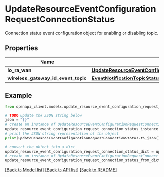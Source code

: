 # UpdateResourceEventConfigurationRequestConnectionStatus

Connection status event configuration object for enabling or disabling topic.

## Properties

Name | Type | Description | Notes
------------ | ------------- | ------------- | -------------
**lo_ra_wan** | [**UpdateResourceEventConfigurationRequestConnectionStatusLoRaWAN**](UpdateResourceEventConfigurationRequestConnectionStatusLoRaWAN.md) |  | [optional] 
**wireless_gateway_id_event_topic** | [**EventNotificationTopicStatus**](EventNotificationTopicStatus.md) |  | [optional] 

## Example

```python
from openapi_client.models.update_resource_event_configuration_request_connection_status import UpdateResourceEventConfigurationRequestConnectionStatus

# TODO update the JSON string below
json = "{}"
# create an instance of UpdateResourceEventConfigurationRequestConnectionStatus from a JSON string
update_resource_event_configuration_request_connection_status_instance = UpdateResourceEventConfigurationRequestConnectionStatus.from_json(json)
# print the JSON string representation of the object
print(UpdateResourceEventConfigurationRequestConnectionStatus.to_json())

# convert the object into a dict
update_resource_event_configuration_request_connection_status_dict = update_resource_event_configuration_request_connection_status_instance.to_dict()
# create an instance of UpdateResourceEventConfigurationRequestConnectionStatus from a dict
update_resource_event_configuration_request_connection_status_from_dict = UpdateResourceEventConfigurationRequestConnectionStatus.from_dict(update_resource_event_configuration_request_connection_status_dict)
```
[[Back to Model list]](../README.md#documentation-for-models) [[Back to API list]](../README.md#documentation-for-api-endpoints) [[Back to README]](../README.md)


